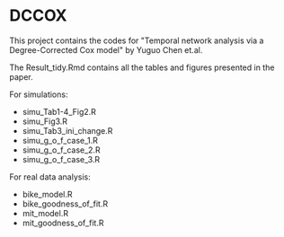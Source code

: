 # DCCOX
This project contains the codes for "Temporal network analysis via a 
Degree-Corrected Cox model" by Yuguo Chen et.al.

The Result_tidy.Rmd contains all the tables and figures presented in the paper.

For simulations:

- simu_Tab1-4_Fig2.R
- simu_Fig3.R
- simu_Tab3_ini_change.R
- simu_g_o_f_case_1.R
- simu_g_o_f_case_2.R
- simu_g_o_f_case_3.R

For real data analysis:

- bike_model.R
- bike_goodness_of_fit.R
- mit_model.R
- mit_goodness_of_fit.R
